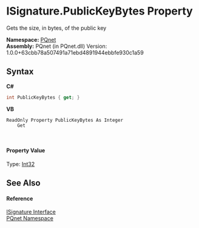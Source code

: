 # ISignature.PublicKeyBytes Property 
 

Gets the size, in bytes, of the public key

**Namespace:**&nbsp;<a href="fc4f881f-e121-9cf0-ed49-65bf6b5a005d">PQnet</a><br />**Assembly:**&nbsp;PQnet (in PQnet.dll) Version: 1.0.0+63cbb78a507491a71ebd4891944ebbfe930c1a59

## Syntax

**C#**<br />
``` C#
int PublicKeyBytes { get; }
```

**VB**<br />
``` VB
ReadOnly Property PublicKeyBytes As Integer
	Get
```

<br />

#### Property Value
Type: <a href="https://docs.microsoft.com/dotnet/api/system.int32" target="_blank" rel="noopener noreferrer">Int32</a>

## See Also


#### Reference
<a href="4b80cef4-24a0-c733-a838-392068369ad7">ISignature Interface</a><br /><a href="fc4f881f-e121-9cf0-ed49-65bf6b5a005d">PQnet Namespace</a><br />